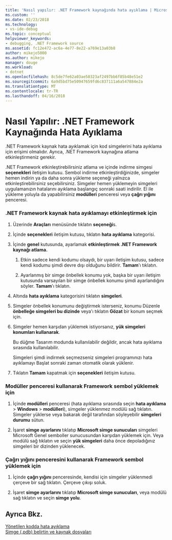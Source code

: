 ```yaml
---
title: 'Nasıl yapılır: .NET Framework kaynağında hata ayıklama | Microsoft Docs'
ms.custom: ''
ms.date: 02/23/2018
ms.technology:
- vs-ide-debug
ms.topic: conceptual
helpviewer_keywords:
- debugging, .NET Framework source
ms.assetid: fc12e472-ac6a-4e77-8e22-a769e13a03b8
author: mikejo5000
ms.author: mikejo
manager: douge
ms.workload:
- dotnet
ms.openlocfilehash: 8c5de7fe62a03ae50323af2497bb6f85b48e51e2
ms.sourcegitcommit: 6a9d5bd75e50947659fd6c837111a6a547884e2a
ms.translationtype: MT
ms.contentlocale: tr-TR
ms.lasthandoff: 04/16/2018
---
```

# <a name="how-to-debug-net-framework-source"></a>Nasıl Yapılır: .NET Framework Kaynağında Hata Ayıklama
.NET Framework kaynak hata ayıklamak için kod simgelerini hata ayıklama için erişimi olmalıdır. Ayrıca, .NET Framework kaynağına atlama etkinleştirmeniz gerekir.  
  
 .NET Framework etkinleştirebilirsiniz atlama ve içinde indirme simgesi **seçenekleri** iletişim kutusu. Sembol indirme etkinleştirdiğinizde, simgeler hemen indirin ya da daha sonra yükleme seçeneği yalnızca etkinleştirebilirsiniz seçebilirsiniz. Simgeler hemen yüklemeyin simgeleri uygulamanızın hatalarını ayıklama başlangıç sonraki saati indirilir. El ile yükleme yoluyla da yapabilirsiniz **modülleri** penceresi veya **çağrı yığını** penceresi.  
  
### <a name="to-enable-net-framework-source-debugging"></a>.NET Framework kaynak hata ayıklamayı etkinleştirmek için  
  
1.  Üzerinde **Araçları** menüsünde tıklatın **seçeneği**s.  
  
2.  İçinde **seçenekleri** iletişim kutusu, tıklatın **hata ayıklama** kategorisi.  
  
3.  İçinde **genel** kutusunda, ayarlamak **etkinleştirmek .NET Framework kaynağı atlama.**  
  
    1.  Etkin sadece kendi kodumu olsaydı, bir uyarı iletişim kutusu, sadece kendi kodumu şimdi devre dışı olduğunu bildirir. **Tamam**'ı tıklatın.  
  
    2.  Ayarlanmış bir simge önbellek konumu yok, başka bir uyarı iletişim kutusunda varsayılan bir simge önbellek konumu şimdi ayarlandığını söyler. **Tamam**'ı tıklatın.  
  
4.  Altında **hata ayıklama** kategorisini tıklatın **simgeleri**.  
  
5.  Simgeler önbellek konumunu değiştirmek isterseniz, konumu Düzenle **önbelleğe simgeleri bu dizinde** veya'ı tıklatın **Gözat** bir konum seçmek için.  
  
6.  Simgeler hemen karşıdan yüklemek istiyorsanız, **yük simgeleri konumları kullanarak**.  
  
     Bu düğme Tasarım modunda kullanılabilir değildir, ancak hata ayıklama sırasında kullanılabilir.  
  
     Simgeleri şimdi indirmek seçmezseniz simgeleri programınızı hata ayıklamayı Başlat sonraki zaman otomatik olarak yüklenir.  
  
7.  Tıklatın **Tamam** kapatmak için **seçenekleri** iletişim kutusu.  
  
### <a name="to-load-framework-symbols-using-the-modules-window"></a>Modüller penceresi kullanarak Framework sembol yüklemek için  
  
1.  İçinde **modülleri** penceresi (hata ayıklama sırasında seçin **hata ayıklama** > **Windows** > **modülleri**), simgeler yüklenmez modülü sağ tıklatın. Simgeler yüklerse veya bakarak değil tarafından söyleyebilir **simgeleri durumu** sütun.  
  
2.  İşaret **simge ayarlarını** tıklatıp **Microsoft simge sunucuları** simgeleri Microsoft Genel semboller sunucusundan karşıdan yüklemek için. Veya modülü sağ tıklatın ve seçin **yük simgeleri** daha önce depoladığınız simgeleri bir dizinden yüklenecek.  
  
### <a name="to-load-framework-symbols-using-the-call-stack-window"></a>Çağrı yığını penceresini kullanarak Framework sembol yüklemek için  
  
1.  İçinde **çağrı yığını** penceresinde, kendisi için simgeler yüklenmedi çerçeve bir sağ tıklatın. Çerçeve çıkışı soluk.  
  
2.  İşaret **simge ayarlarını** tıklatıp **Microsoft simge sunucuları**, veya modülü sağ tıklatın ve seçin **simge yolu**.  
  
## <a name="see-also"></a>Ayrıca Bkz.  
 [Yönetilen kodda hata ayıklama](../debugger/debugging-managed-code.md)   
 [Simge (.pdb) belirtin ve kaynak dosyaları](../debugger/specify-symbol-dot-pdb-and-source-files-in-the-visual-studio-debugger.md)